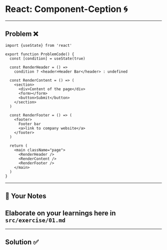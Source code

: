 # React: Component-Ception 🌀

---

## Problem ❌

```tsx
import {useState} from 'react'

export function ProblemCode() {
  const [condition] = useState(true)

  const RenderHeader = () =>
    condition ? <header>Header Bar</header> : undefined

  const RenderContent = () => (
    <section>
      <div>Content of the page</div>
      <form></form>
      <button>Submit</button>
    </section>
  )

  const RenderFooter = () => (
    <footer>
      Footer bar
      <a>link to company website</a>
    </footer>
  )

  return (
    <main className="page">
      <RenderHeader />
      <RenderContent />
      <RenderFooter />
    </main>
  )
}
```

---

## 📝 Your Notes

## Elaborate on your learnings here in `src/exercise/01.md`

---

## Solution ✅

```tsx

```
